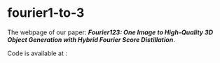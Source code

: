 # fourier1-to-3

The webpage of our paper: ___Fourier123: One Image to High-Quality 3D Object Generation with Hybrid Fourier Score Distillation___.

Code is available at : 
